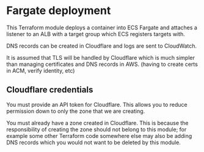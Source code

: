 # Fargate deployment

This Terraform module deploys a container into ECS Fargate and attaches a listener to an ALB with a target group which ECS registers targets with.

DNS records can be created in Cloudflare and logs are sent to CloudWatch.

It is assumed that TLS will be handled by Cloudflare which is much simpler than managing certificates and DNS records in AWS. (having to create certs in ACM, verify identity, etc)

## Cloudflare credentials

You must provide an API token for Cloudflare. This allows you to reduce permission down to only the zone that we are creating.

You must already have a zone created in Cloudflare. This is because the responsibility of creating the zone should not belong to this module; for example some other Terraform code somewhere else may also be adding DNS records which you would not want to be deleted by this module.